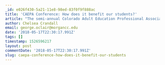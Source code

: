 ```yaml
---
_id: e026f430-5a21-11e8-98ed-83f0f9f888ac
title: 'CAEPA Conference: How does it benefit our students?'
article: "The semi-annual Colorado Adult Education Professional Association (CAEPA) conference is a great opportunity for Adult Education specialists from across Colorado to come together and share ideas and experiences. Administrators and instructors alike learn from and support one another. But how does this conference affect the students they are all striving to serve?\r\n“CAEPA offers a lot of great teaching strategies, materials, and new ideas on improving our program,” said Marisol, an instructor at Workplace Education. She was one of four Workplace Education employees who took the trip to Colorado Springs for the CAEPA conference, which took place on April 27, 2018.\r\nOne common theme among all the people at the CAEPA conference is the desire to serve the community. They do this through teaching and helping adult students in Colorado who come from all over the world. The purpose of the CAEPA conference isn’t simply to gather professionals to talk about their work. The purpose of CAEPA is for instructors and administrators to find new ways to help their students, their adult learners, in their pursuit of greater education and employment opportunities.\r\nAt April’s CAEPA conference, Workplace Education employees learned about things like practical student screening, traditional versus authentic student assessment, Comprehensive Adult Student Assessment System (CASAS) test administration, and other resources to improve students’ learning experience. Practical student screening provides a way for administrators and teachers to better understand a student’s needs when they first come to Workplace Education. That way the student will be placed in the class that will help them learn and progress the most. \r\nWith traditional student assessment, learners spend a lot of time taking tests, doing worksheets, and memorizing specific facts. With authentic assessment, teachers tailor lessons to the needs of the students, utilize more team learning, and integrate what the students already know into real-life applications. It’s also usually more fun for both the students and the instructors. \r\nFinally, CASAS testing helps teachers and learners alike determine what progress has been made in a student’s education. Test scores can reveal areas where a student needs to improve, along with subjects a teacher may need to cover more thoroughly. Everything the instructors and administrators at CAEPA learn is for the benefit of their students, and by extension, the community."
author: Chelsea Crandall
email: george.oclair@morgancc.edu
date: '2018-05-17T22:30:17.991Z'
tags: []
timestamp: 1526596217
layout: post
commentDate: '2018-05-17T22:30:17.991Z'
slug: caepa-conference-how-does-it-benefit-our-students
---
```

 
